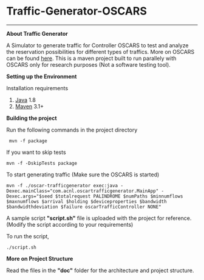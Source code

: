 
# Traffic-Generator-OSCARS


----
**About Traffic Generator**

  A Simulator to generate traffic for Controller OSCARS to test and analyze the reservation possibilities for different types of traffics. More on OSCARS can be found [here](https://github.com/NetLab/oscars-newtech/%22here%22). This is a maven project built to run parallely with OSCARS only for research purposes (Not a software testing tool). 
  
**Setting up the Environment**
  
 Installation requirements

 1. [Java](https://www.java.com/en/%22Java%22) 1.8   
 2. [Maven](http://maven.apache.org/%22Maven%22) 3.1+

**Building the project**

  Run the following commands in the project directory

     mvn -f package

If you want to skip tests

    mvn -f -DskipTests package
    
To start generating traffic (Make sure the OSCARS is started)
	   

    mvn -f ./oscar-trafficgenerator exec:java -Dexec.mainClass="com.acnl.oscartrafficgenerator.MainApp" -Dexec.args="$seed $totalrequest PALINDROME $numPaths $minnumflows $maxnumflows $arrival $holding $deviceproperties $bandwidth $bandwidthdeviation $failure oscarTrafficController NONE"

 A sample script **"script.sh"** file is uploaded with the project for reference.
 (Modify the script according to your requirements)
 
 To run the script,
  
   `./script.sh`
   
**More on Project Structure**

  Read the files in the **"doc"** folder for the architecture and project structure.






































































































































































































































































































































































































































































































































































































































































































































































































































































































































































































































































































































































































































